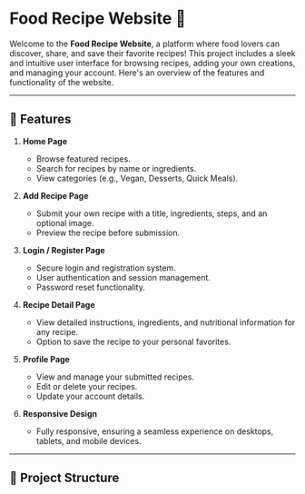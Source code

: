 # Food Recipe Website 🍳

Welcome to the **Food Recipe Website**, a platform where food lovers can discover, share, and save their favorite recipes! This project includes a sleek and intuitive user interface for browsing recipes, adding your own creations, and managing your account. Here's an overview of the features and functionality of the website.

---

## 🌟 Features
1. **Home Page**  
   - Browse featured recipes.
   - Search for recipes by name or ingredients.
   - View categories (e.g., Vegan, Desserts, Quick Meals).

2. **Add Recipe Page**  
   - Submit your own recipe with a title, ingredients, steps, and an optional image.
   - Preview the recipe before submission.

3. **Login / Register Page**  
   - Secure login and registration system.
   - User authentication and session management.
   - Password reset functionality.

4. **Recipe Detail Page**  
   - View detailed instructions, ingredients, and nutritional information for any recipe.
   - Option to save the recipe to your personal favorites.

5. **Profile Page**  
   - View and manage your submitted recipes.
   - Edit or delete your recipes.
   - Update your account details.

6. **Responsive Design**  
   - Fully responsive, ensuring a seamless experience on desktops, tablets, and mobile devices.

---

## 📂 Project Structure
